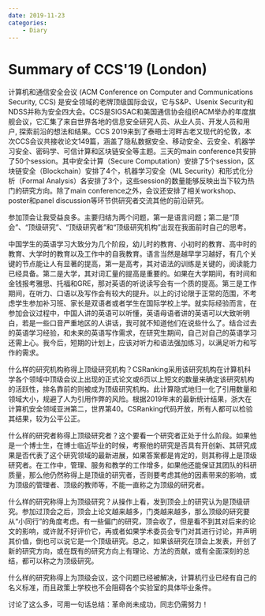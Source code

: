 ```yaml
---
date: 2019-11-23
categories:
    - Diary
---
```


# Summary of CCS'19 (London)

计算机和通信安全会议 (ACM Conference on Computer and Communications Security, CCS) 是安全领域的老牌顶级国际会议，它与S&P、Usenix Security和NDSS并称为安全四大会。CCS是SIGSAC和美国通信协会组织ACM举办的年度旗舰会议，它汇集了来自世界各地的信息安全研究人员、从业人员、开发人员和用户, 探索前沿的想法和结果。CCS 2019来到了泰晤士河畔古老又现代的伦敦，本次CCS会议共接收论文149篇，涵盖了隐私数据安全、移动安全、云安全、机器学习安全、密码学、可信计算和区块链安全等主题。三天的main conference共安排了50个session。其中安全计算（Secure Computation）安排了5个session，区块链安全（Blockchain）安排了4个，机器学习安全（ML Security）和形式化分析（Formal Analysis）各安排了3个，这些session的数量能够反映出当下较为热门的研究方向。除了main conference之外，会议还安排了相关workshop、poster和panel discussion等环节供研究者交流其他的前沿研究。

参加顶会让我受益良多。主要归结为两个问题，第一是语言问题；第二是“顶会”、“顶级研究”、“顶级研究者”和“顶级研究机构”出现在我面前时自己的思考。

中国学生的英语学习大致分为几个阶段，幼儿时的教育、小初时的教育、高中时的教育、大学时的教育以及工作中的自我教育。语言当然是越早学习越好，有几个关键的节点能让人有显著的提高，第一是高考，其对语法的训练是关键的，阅读能力已经具备。第二是大学，其对词汇量的提高是重要的。如果在大学期间，有时间和金钱报考雅思、托福和GRE，那对英语的听说读写会有一个质的提高。第三是工作期间，在听力、口语以及写作会有较大的提升。以上的讨论限于正常的范围，不考虑学生参加补习班、家长是双语者或者学生在国际学校上学。就实际经验而言，在参加会议过程中，中国人讲的英语可以听懂，英语母语者讲的英语可以大致听明白，若是一些口音严重地区的人讲话，我可就不知道他们在说些什么了。结合过去的英语学习经验，和未来的英语写作需求，在研究生期间，自己对自己的英语学习还需上心。我今后，短期的计划上，应该对听力和语法强加练习，以满足听力和写作的需求。

什么样的研究机构称得上顶级研究机构？CSRanking采用该研究机构在计算机科学各个领域中顶级会议上出现的正式论文或6页以上短文的数量来确定该研究机构的活跃性，排名靠前的则被成为顶级研究机构。此计算隐式地归一化了引用数量和领域大小，规避了人为引用作弊的风险。根据2019年末的最新统计结果，浙大在计算机安全领域亚洲第二，世界第40。CSRanking代码开放，所有人都可以检验其结果，较为公平公正。

什么样的研究者称得上顶级研究者？这个要看一个研究者正处于什么阶段。如果他是一个博士生，在博士临近毕业的时候，考察他的研究是否具有开创新、其研究成果是否代表了这个研究领域的最新进展，如果答案都是肯定的，则其称得上是顶级研究者。在工作中，管理、服务和教学的工作增多，如果他还能保证其团队的科研质量，那么他仍然称得上是顶级的研究者，否则要考虑其他的因素带来的影响，或为顶级的管理者、顶级的教师等，不能一直称之为顶级的研究者。

什么样的研究称得上为顶级研究？从操作上看，发到顶会上的研究认为是顶级研究。参加过顶会之后，顶会上论文越来越多，门类越来越多，那么顶级的研究要从“小同行”的角度考虑。有一些偏门的研究，顶会收了，但是看不到其对后来的论文的影响，或许就不好评价它，再或者如果学术委员会专门对其进行讨论，并声明其价值，倒也可以说它是一个顶级研究。总之，如果该研究在顶会上发表，开创了新的研究方向，或在既有的研究方向上有理论、方法的贡献，或有全面深刻的总结，都可以称之为顶级研究。

什么样的研究称得上为顶级会议，这个问题已经被解决，计算机行业已经有自己的名义标准，而且政策上学校也不会阻碍各个实验室的具体毕业条件。

讨论了这么多，可用一句话总结：革命尚未成功，同志仍需努力！